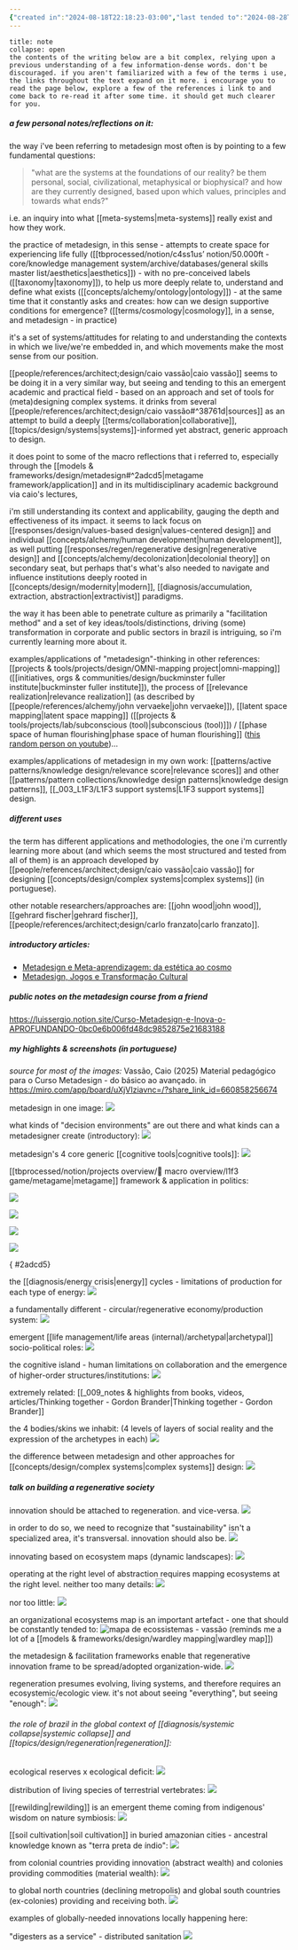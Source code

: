 ```yaml
---
{"created in":"2024-08-18T22:18:23-03:00","last tended to":"2024-08-28T14:46:40-03:00","tags":["framework","metadesign","design","🌱"],"created":"2024-08-18T22:18:23.840-03:00","updated":"2025-06-11T15:52:21.593-03:00","notestage":["🌱"],"dg-publish":true,"permalink":"/models-and-frameworks/design/metadesign/","dgPassFrontmatter":true}
---
```


```ad-tip
title: note
collapse: open
the contents of the writing below are a bit complex, relying upon a previous understanding of a few information-dense words. don't be discouraged. if you aren't familiarized with a few of the terms i use, the links throughout the text expand on it more. i encourage you to read the page below, explore a few of the references i link to and come back to re-read it after some time. it should get much clearer for you.
```
##### a few personal notes/reflections on it:

the way i've been referring to metadesign most often is by pointing to a few fundamental questions:

> "what are the systems at the foundations of our reality? be them personal, social, civilizational, metaphysical or biophysical? and how are they currently designed, based upon which values, principles and towards what ends?"

i.e. an inquiry into what [[meta-systems\|meta-systems]] really exist and how they work.

the practice of metadesign, in this sense - attempts to create space for experiencing life fully ([[tbprocessed/notion/c4ss1us’ notion/50.000ft - core/knowledge management system/archive/databases/general skills master list/aesthetics\|aesthetics]]) - with no pre-conceived labels ([[taxonomy\|taxonomy]]), to help us more deeply relate to, understand and define what exists ([[concepts/alchemy/ontology\|ontology]]) - at the same time that it constantly asks and creates: how can we design supportive conditions for emergence? ([[terms/cosmology\|cosmology]], in a sense, and metadesign - in practice)

it's a set of systems/attitudes for relating to and understanding the contexts in which we live/we're embedded in, and which movements make the most sense from our position.

[[people/references/architect;design/caio vassão\|caio vassão]] seems to be doing it in a very similar way, but seeing and tending to this an emergent academic and practical field - based on an approach and set of tools for (meta)designing complex systems. it drinks from several [[people/references/architect;design/caio vassão#^38761d\|sources]] as an attempt to build a deeply [[terms/collaboration\|collaborative]], [[topics/design/systems\|systems]]-informed yet abstract, generic approach to design.

it does point to some of the macro reflections that i referred to, especially through the [[models & frameworks/design/metadesign#^2adcd5\|metagame framework/application]] and in its multidisciplinary academic background via caio's lectures, 

i'm still understanding its context and applicability, gauging the depth and effectiveness of its impact. it seems to lack focus on [[responses/design/values-based design\|values-centered design]] and individual [[concepts/alchemy/human development\|human development]], as well putting [[responses/regen/regenerative design\|regenerative design]] and [[concepts/alchemy/decolonization\|decolonial theory]] on secondary seat, but perhaps that's what's also needed to navigate and influence institutions deeply rooted in [[concepts/design/modernity\|modern]], [[diagnosis/accumulation, extraction, abstraction\|extractivist]] paradigms.

the way it has been able to penetrate culture as primarily a "facilitation method" and a set of key ideas/tools/distinctions, driving (some) transformation in corporate and public sectors in brazil is intriguing, so i'm currently learning more about it.

examples/applications of "metadesign"-thinking in other references: [[projects & tools/projects/design/OMNI-mapping project\|omni-mapping]] ([[initiatives, orgs & communities/design/buckminster fuller institute\|buckminster fuller institute]]), the process of [[relevance realization\|relevance realization]] (as described by [[people/references/alchemy/john vervaeke\|john vervaeke]]), [[latent space mapping\|latent space mapping]] ([[projects & tools/projects/lab/subconscious (tool)\|subconscious (tool)]]) / [[phase space of human flourishing\|phase space of human flourishing]] ([this random person on youtube](https://www.youtube.com/watch?v=AXn9ixvkICc))...

examples/applications of metadesign in my own work: [[patterns/active patterns/knowledge design/relevance score\|relevance scores]] and other [[patterns/pattern collections/knowledge design patterns\|knowledge design patterns]], [[_003_L1F3/L1F3 support systems\|L1F3 support systems]] design.

##### different uses

the term has different applications and methodologies, the one i'm currently learning more about (and which seems the most structured and tested from all of them) is an approach developed by [[people/references/architect;design/caio vassão\|caio vassão]] for designing [[concepts/design/complex systems\|complex systems]] (in portuguese).

other notable researchers/approaches are: [[john wood\|john wood]], [[gehrard fischer\|gehrard fischer]], [[people/references/architect;design/carlo franzato\|carlo franzato]].

##### introductory articles:

- [Metadesign e Meta-aprendizagem: da estética ao cosmo](https://caiovassao.medium.com/metadesign-e-meta-aprendizagem-da-est%C3%A9tica-ao-cosmo-1f35b7b9a92b)
- [Metadesign, Jogos e Transformação Cultural](https://caiovassao.medium.com/?source=post_page---byline--4ffce499cd8a--------------------------------)

##### public notes on the metadesign course from a friend

https://luissergio.notion.site/Curso-Metadesign-e-Inova-o-APROFUNDANDO-0bc0e6b006fd48dc9852875e21683188

##### my highlights & screenshots (in portuguese)

*source for most of the images:* Vassão, Caio (2025) Material pedagógico para o Curso Metadesign - do básico ao avançado. in https://miro.com/app/board/uXjVIziavnc=/?share_link_id=660858256674

metadesign in one image:
![](https://i.imgur.com/vU2zGLS.png)

what kinds of "decision environments" are out there and what kinds can a metadesigner create (introductory):
![](https://i.imgur.com/0rqtukN.png)

metadesign's 4 core generic [[cognitive tools\|cognitive tools]]:
![](https://i.imgur.com/6tECG1T.png)

[[tbprocessed/notion/projects overview/🧿 macro overview/l1f3 game/metagame\|metagame]] framework & application in politics:

![](https://i.imgur.com/ncY4tui.png)

![](https://i.imgur.com/eDXl7us.png)

![](https://i.imgur.com/aTMfeJc.png)

![](https://i.imgur.com/ZOcMNB3.png)


{ #2adcd5}


the [[diagnosis/energy crisis\|energy]] cycles - limitations of production for each type of energy:
![](https://i.imgur.com/u6MczPO.jpeg)

a fundamentally different - circular/regenerative economy/production system:
![](https://i.imgur.com/OtO9GQk.jpeg)

emergent [[life management/life areas (internal)/archetypal\|archetypal]] socio-political roles:
![](https://i.imgur.com/67bqfGs.png)

the cognitive island - human limitations on collaboration and the emergence of higher-order structures/institutions:
![](https://i.imgur.com/YY58saw.png)

extremely related: [[_009_notes & highlights from books, videos, articles/Thinking together - Gordon Brander\|Thinking together - Gordon Brander]]

the 4 bodies/skins we inhabit: (4 levels of layers of social reality and the expression of the archetypes in each)
![](https://i.imgur.com/OyMUwpS.png)

the difference between metadesign and other approaches for [[concepts/design/complex systems\|complex systems]] design:
![](https://i.imgur.com/Z2UNV4G.png)

##### talk on building a regenerative society

innovation should be attached to regeneration. and vice-versa.
![](https://i.imgur.com/mn7cjpj.jpeg)

in order to do so, we need to recognize that "sustainability" isn't a specialized area, it's transversal. innovation should also be.
![](https://i.imgur.com/d7QzLQt.jpeg)

innovating based on ecosystem maps (dynamic landscapes):
![](https://i.imgur.com/oIHFSgv.jpeg)

operating at the right level of abstraction requires mapping ecosystems at the right level. neither too many details:
![](https://i.imgur.com/3C7QnMe.jpeg)

nor too little:
![](https://i.imgur.com/G4Rqm3a.jpeg)

an organizational ecosystems map is an important artefact - one that should be constantly tended to:
![mapa de ecossistemas - vassão](https://i.imgur.com/Wiki9BV.png)
(reminds me a lot of a [[models & frameworks/design/wardley mapping\|wardley map]])

the metadesign & facilitation frameworks enable that regenerative innovation frame to be spread/adopted organization-wide.
![](https://i.imgur.com/hOObeQo.jpeg)

regeneration presumes evolving, living systems, and therefore requires an ecosystemic/ecologic view. it's not about seeing "everything", but seeing "enough":
![](https://i.imgur.com/vPIUKnV.jpeg)

###### the role of brazil in the global context of [[diagnosis/systemic collapse\|systemic collapse]] and [[topics/design/regeneration\|regeneration]]:

ecological reserves x ecological deficit:
![](https://i.imgur.com/nwi8hFv.jpeg)


distribution of living species of terrestrial vertebrates:
![](https://i.imgur.com/hfVhdfm.jpeg)

[[rewilding\|rewilding]] is an emergent theme coming from indigenous' wisdom on nature symbiosis:
![](https://i.imgur.com/rnZngeH.jpeg)

[[soil cultivation\|soil cultivation]] in buried amazonian cities - ancestral knowledge known as "terra preta de índio":
![](https://i.imgur.com/qvUQOFg.jpeg)


from colonial countries providing innovation (abstract wealth) and colonies providing commodities (material wealth):
![](https://i.imgur.com/q1iww0c.jpeg)

to global north countries (declining metropolis) and global south countries (ex-colonies) providing and receiving both.
![](https://i.imgur.com/8bRhg6q.jpeg)

examples of globally-needed innovations locally happening here:

"digesters as a service" - distributed sanitation
![](https://i.imgur.com/JV59aew.jpeg)

